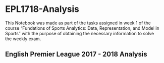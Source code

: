 # EPL1718-Analysis

This Notebook was made as part of the tasks assigned in week 1 of the course “Fundations of Sports Analytics: Data, Representation, and Model in Sports” with the purpose of obtaining the necessary information to solve the weekly exam.

## English Premier League 2017 - 2018 Analysis

